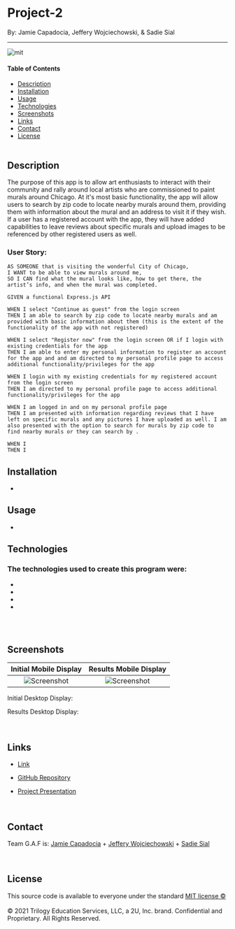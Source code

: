 # Project-2

By: Jamie Capadocia, Jeffery Wojciechowski, & Sadie Sial

___

![mit](https://img.shields.io/badge/license-MIT-lightblue)

#### Table of Contents

* [Description](#description)
* [Installation](#installation)
* [Usage](#usage)
* [Technologies](#technologies)
* [Screenshots](#screenshots)
* [Links](#links)
* [Contact](#contact)
* [License](#license)
<br><br>

## Description <br>

The purpose of this app is to allow art enthusiasts to interact with their community and rally around local artists who are commissioned to paint murals around Chicago. At it's most basic functionality, the app will allow users to search by zip code to locate nearby murals around them, providing them with information about the mural and an address to visit it if they wish. If a user has a registered account with the app, they will have added capabilities to leave reviews about specific murals and upload images to be referenced by other registered users as well.


### User Story:

```
AS SOMEONE that is visiting the wonderful City of Chicago,
I WANT to be able to view murals around me,
SO I CAN find what the mural looks like, how to get there, the artist’s info, and when the mural was completed.

```

```
GIVEN a functional Express.js API

WHEN I select "Continue as guest" from the login screen
THEN I am able to search by zip code to locate nearby murals and am provided with basic information about them (this is the extent of the functionality of the app with not registered)

WHEN I select "Register now" from the login screen OR if I login with existing credentials for the app
THEN I am able to enter my personal information to register an account for the app and and am directed to my personal profile page to access additional functionality/privileges for the app

WHEN I login with my existing credentials for my registered account from the login screen
THEN I am directed to my personal profile page to access additional functionality/privileges for the app

WHEN I am logged in and on my personal profile page
THEN I am presented with information regarding reviews that I have left on specific murals and any pictures I have uploaded as well. I am also presented with the option to search for murals by zip code to find nearby murals or they can search by .

WHEN I 
THEN I 
```

## Installation
- 


## Usage
- 


## Technologies

### The technologies used to create this program were: 
- 
- 
- 
- 
<br><br>

## Screenshots

Initial Mobile Display   |  Results Mobile Display
:-------------------------:|:-------------------------:
![Screenshot](assets/images/screenshot.png)  |  ![Screenshot](assets/images/screenshot.png)


Initial Desktop Display:

Results Desktop Display:

<br>

## Links

- [Link]()

- [GitHub Repository](https://github.com/jcapadocia3/Project-2)

- [Project Presentation](https://docs.google.com/presentation/d/1TWedlUaTuS3mvYdcD1tdsRXQGo4JOEJ4-4qVwMbBDAE/edit?usp=sharing)

<br>

## Contact

Team G.A.F is:
[Jamie Capadocia](https://github.com/jcapadocia3) +
[Jeffery Wojciechowski](https://github.com/Jefferywojo98) + 
[Sadie Sial](https://github.com/sadielinks)

<br>

## License

This source code is available to everyone under the standard [MIT license ©](https://choosealicense.com/licenses/mit/) <br><br>
© 2021 Trilogy Education Services, LLC, a 2U, Inc. brand. Confidential and Proprietary. All Rights Reserved.